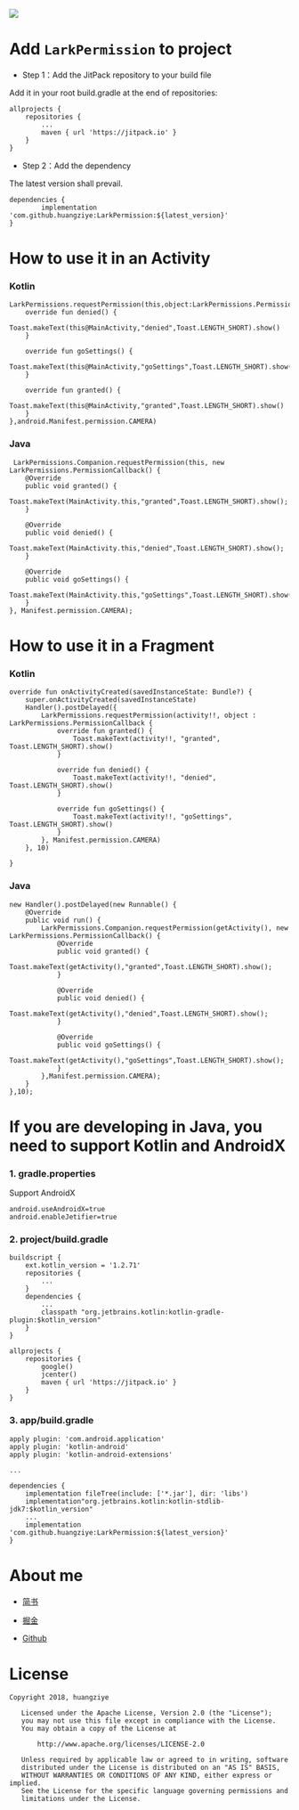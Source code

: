 
[![](https://jitpack.io/v/huangziye/LarkPermission.svg)](https://jitpack.io/#huangziye/LarkPermission)

# Add ` LarkPermission ` to project

- Step 1：Add the JitPack repository to your build file

Add it in your root build.gradle at the end of repositories:

```android
allprojects {
    repositories {
        ...
        maven { url 'https://jitpack.io' }
    }
}
```

- Step 2：Add the dependency

The latest version shall prevail.

```android
dependencies {
        implementation 'com.github.huangziye:LarkPermission:${latest_version}'
}
```

# How to use it in an Activity

### Kotlin

```
LarkPermissions.requestPermission(this,object:LarkPermissions.PermissionCallback{
    override fun denied() {
        Toast.makeText(this@MainActivity,"denied",Toast.LENGTH_SHORT).show()
    }

    override fun goSettings() {
        Toast.makeText(this@MainActivity,"goSettings",Toast.LENGTH_SHORT).show()
    }

    override fun granted() {
        Toast.makeText(this@MainActivity,"granted",Toast.LENGTH_SHORT).show()
    }
},android.Manifest.permission.CAMERA)
```

### Java

```
 LarkPermissions.Companion.requestPermission(this, new LarkPermissions.PermissionCallback() {
    @Override
    public void granted() {
        Toast.makeText(MainActivity.this,"granted",Toast.LENGTH_SHORT).show();
    }

    @Override
    public void denied() {
        Toast.makeText(MainActivity.this,"denied",Toast.LENGTH_SHORT).show();
    }

    @Override
    public void goSettings() {
        Toast.makeText(MainActivity.this,"goSettings",Toast.LENGTH_SHORT).show();
    }
}, Manifest.permission.CAMERA);
```

# How to use it in a Fragment

### Kotlin


```
override fun onActivityCreated(savedInstanceState: Bundle?) {
    super.onActivityCreated(savedInstanceState)
    Handler().postDelayed({
        LarkPermissions.requestPermission(activity!!, object : LarkPermissions.PermissionCallback {
            override fun granted() {
                Toast.makeText(activity!!, "granted", Toast.LENGTH_SHORT).show()
            }

            override fun denied() {
                Toast.makeText(activity!!, "denied", Toast.LENGTH_SHORT).show()
            }

            override fun goSettings() {
                Toast.makeText(activity!!, "goSettings", Toast.LENGTH_SHORT).show()
            }
        }, Manifest.permission.CAMERA)
    }, 10)

}
```

### Java

```
new Handler().postDelayed(new Runnable() {
    @Override
    public void run() {
        LarkPermissions.Companion.requestPermission(getActivity(), new LarkPermissions.PermissionCallback() {
            @Override
            public void granted() {
                Toast.makeText(getActivity(),"granted",Toast.LENGTH_SHORT).show();
            }

            @Override
            public void denied() {
                Toast.makeText(getActivity(),"denied",Toast.LENGTH_SHORT).show();
            }

            @Override
            public void goSettings() {
                Toast.makeText(getActivity(),"goSettings",Toast.LENGTH_SHORT).show();
            }
        },Manifest.permission.CAMERA);
    }
},10);
```


# If you are developing in Java, you need to support Kotlin and AndroidX

### 1. gradle.properties

Support AndroidX

```
android.useAndroidX=true
android.enableJetifier=true
```

### 2. project/build.gradle

```
buildscript {
    ext.kotlin_version = '1.2.71'
    repositories {
        ...
    }
    dependencies {
        ...
        classpath "org.jetbrains.kotlin:kotlin-gradle-plugin:$kotlin_version"
    }
}

allprojects {
    repositories {
        google()
        jcenter()
        maven { url 'https://jitpack.io' }
    }
}
```

### 3. app/build.gradle

```
apply plugin: 'com.android.application'
apply plugin: 'kotlin-android'
apply plugin: 'kotlin-android-extensions'

...

dependencies {
    implementation fileTree(include: ['*.jar'], dir: 'libs')
    implementation"org.jetbrains.kotlin:kotlin-stdlib-jdk7:$kotlin_version"
    ...
    implementation 'com.github.huangziye:LarkPermission:${latest_version}'
}

```



# About me


- [简书](https://user-gold-cdn.xitu.io/2018/7/26/164d5709442f7342)

- [掘金](https://juejin.im/user/5ad93382518825671547306b)

- [Github](https://github.com/huangziye)


# License

```
Copyright 2018, huangziye

   Licensed under the Apache License, Version 2.0 (the "License");
   you may not use this file except in compliance with the License.
   You may obtain a copy of the License at

       http://www.apache.org/licenses/LICENSE-2.0

   Unless required by applicable law or agreed to in writing, software
   distributed under the License is distributed on an "AS IS" BASIS,
   WITHOUT WARRANTIES OR CONDITIONS OF ANY KIND, either express or implied.
   See the License for the specific language governing permissions and
   limitations under the License.
```



